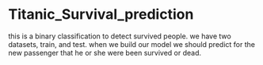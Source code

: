 # Titanic_Survival_prediction
this is a binary classification to detect survived people. we have two datasets, train, and test. when we build our model we should predict for the new passenger that he or she were been survived or dead.
